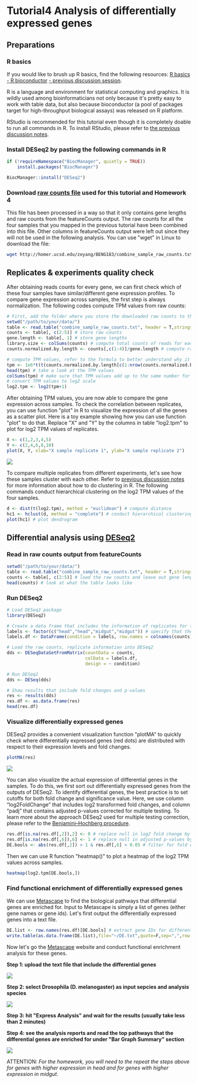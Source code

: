 # Tutorial4 Analysis of differentially expressed genes

## Preparations
### R basics
If you would like to brush up R basics, find the following resources:
[R basics](https://www.quora.com/What-are-some-good-resources-for-learning-R-1)
[- R bioconductor](https://www.coursera.org/learn/bioconductor)
[- previous discussion session](https://github.com/Irenexzwen/BIOE183/blob/master/Discussion/DiscussionTutorial_ClusterAnalysis.md#2-r-basics).

R is a language and environment for statistical computing and graphics. It is wildly used among bioinformaticians not only because it's pretty easy to work with table data, but also because bioconductor (a pool of packages target for high-throughput biological assays) was released on R platform.

RStudio is recommended for this tutorial even though it is completely doable to run all commands in R. To install RStudio, please refer to [the previous discussion notes](https://github.com/Irenexzwen/BIOE183/blob/master/Discussion/DiscussionTutorial_ClusterAnalysis.md#1-prepare-the-r-working-environment). 

### Install DESeq2 by pasting the following commands in R
```R
if (!requireNamespace("BiocManager", quietly = TRUE))
    install.packages("BiocManager")

BiocManager::install("DESeq2")
```

### Download [raw counts file](http://homer.ucsd.edu/zeyang/BENG183/combine_sample_raw_counts.txt) used for this tutorial and Homework 4
This file has been processed in a way so that it only contains gene lengths and raw counts from the featureCounts output. The raw counts for all the four samples that you mapped in the previous tutorial have been combined into this file. Other columns in featureCounts output were left out since they will not be used in the following analysis. You can use "wget" in Linux to download the file:
```bash
wget http://homer.ucsd.edu/zeyang/BENG183/combine_sample_raw_counts.txt
```

## Replicates & experiments quality check
After obtaining reads counts for every gene, we can first check which of these four samples have similar/different gene expression profiles. To compare gene expression across samples, the first step is always normalization. The following codes compute TPM values from raw counts:
```R
# First, add the folder where you store the downloaded raw counts to the paths that R searches for
setwd("/path/to/your/data/")
table <- read.table("combine_sample_raw_counts.txt", header = T,stringsAsFactors = F,row.names = 1) # read in raw count matrix
counts <- table[, c(2:5)] # store raw counts
gene.length <- table[, 1] # store gene lengths
library.size <- colSums(counts) # compute total counts of reads for each sample
counts.normalized.by.length <- counts[,c(1:4)]/gene.length # compute raw counts normalized for gene length

# compute TPM values, refer to the formula to better understand why it is done this way
tpm <- 1e6*t(t(counts.normalized.by.length[c(1:nrow(counts.normalized.by.length)),])/colSums(counts.normalized.by.length))
head(tpm) # take a look at the TPM values
colSums(tpm) # make sure that TPM values add up to the same number for each sample
# convert TPM values to log2 scale
log2.tpm <- log2(tpm+1)
```
After obtaining TPM values, you are now able to compare the gene expression across samples. To check the correlation between replicates, you can use function "plot" in R to visualize the expression of all the genes as a scatter plot. Here is a toy example showing how you can use function "plot" to do that. Replace "X" and "Y" by the columns in table "log2.tpm" to plot for log2 TPM values of replicates.
```R
X <- c(1,2,3,4,5)
Y <- c(2,4,6,8,10)
plot(X, Y, xlab="X sample replicate 1", ylab="X sample replicate 2")
```
<img src="https://github.com/Irenexzwen/BIOE183/blob/master/images/Rplot_toy.png">

To compare multiple replicates from different experiments, let's see how these samples cluster with each other. Refer to [previous discussion notes](https://github.com/Irenexzwen/BIOE183/blob/master/Discussion/DiscussionTutorial_ClusterAnalysis.md#3-cluster-analysis-in-r) for more information about how to do clustering in R. The following commands conduct hierarchical clustering on the log2 TPM values of the four samples. 
```R
d <- dist(t(log2.tpm), method = "euclidean") # compute distance
hc1 <- hclust(d, method = "complete") # conduct hierarchical clustering using complete linkage
plot(hc1) # plot dendrogram
```

## Differential analysis using [DESeq2](https://bioconductor.org/packages/release/bioc/vignettes/DESeq2/inst/doc/DESeq2.html)

### Read in raw counts output from featureCounts
```R
setwd("/path/to/your/data/")
table <- read.table("combine_sample_raw_counts.txt", header = T,stringsAsFactors = F,row.names = 1)
counts <- table[, c(2:5)] # load the raw counts and leave out gene lengths
head(counts) # look at what the table looks like
```

### Run DESeq2
```R
# Load DESeq2 package
library(DESeq2)

# Create a data frame that includes the information of replicates for the samples
labels <- factor(c("head","head","midgut","midgut")) # specify that the first two samples are replicates of "head" and the last two samples are replicates of "midgut"
labels.df <- DataFrame(condition = labels, row.names = colnames(counts))

# Load the raw counts, replicate information into DESeq2
dds <- DESeqDataSetFromMatrix(countData = counts,
                              colData = labels.df,
                              design = ~ condition)

# Run DESeq2
dds <- DESeq(dds)

# Show results that include fold changes and p-values
res <- results(dds)
res.df <- as.data.frame(res)
head(res.df)
```

### Visualize differentially expressed genes
DESeq2 provides a convenient visualization function "plotMA" to quickly check where differentially expressed genes (red dots) are distributed with respect to their expression levels and fold changes. 
```R
plotMA(res)
```
<img src="https://github.com/Irenexzwen/BIOE183/blob/master/images/Rplot_DESeq2Plot.png">

You can also visualize the actual expression of differential genes in the samples. To do this, we first sort out differentially expressed genes from the outputs of DESeq2. To identify differential genes, the best practice is to set cutoffs for both fold change and significance value. Here, we use column “log2FoldChange” that includes log2 transformed fold changes, and column “padj” that contains adjusted p-values corrected for multiple testing. To learn more about the approach DESeq2 used for multiple testing correction, please refer to the [Benjamini–Hochberg procedure](https://en.wikipedia.org/wiki/False_discovery_rate#Benjamini%E2%80%93Hochberg_procedure). 
```R
res.df[is.na(res.df[,2]),2] <- 0 # replace null in log2 fold change by 0
res.df[is.na(res.df[,6]),6] <- 1 # replace null in adjusted p-values by 1
DE.bools <- abs(res.df[,2]) > 1 & res.df[,6] < 0.05 # filter for fold change greater than 2 and adjusted p-value less than 0.05
```
Then we can use R function "heatmap()" to plot a heatmap of the log2 TPM values across samples.
```R
heatmap(log2.tpm[DE.bools,])
```

### Find functional enrichment of differentially expressed genes
We can use [Metascape](http://metascape.org/gp/index.html#/main/step1) to find the biological pathways that differential genes are enriched for. Input to Metascape is simply a list of genes (either gene names or gene ids). Let's first output the differentially expressed genes into a text file.
```R
DE.list <- row.names(res.df)[DE.bools] # extract gene IDs for differential genes
write.table(as.data.frame(DE.list),file="~/DE.txt",quote=F,sep=",",row.names=F) # save genes in a text file in your home directory
```
Now let's go the [Metascape](http://metascape.org/gp/index.html#/main/step1) website and conduct functional enrichment analysis for these genes. 

**Step 1: upload the text file that include the differential genes**

<img src="https://github.com/Irenexzwen/BIOE183/blob/master/images/Metascape_step1.png">

**Step 2: select Drosophila (D. melanogaster) as input sepcies and analysis species**

<img src="https://github.com/Irenexzwen/BIOE183/blob/master/images/Metascape_step2.png">

**Step 3: hit "Express Analysis" and wait for the results (usually take less than 2 minutes)**

**Step 4: see the analysis reports and read the top pathways that the differential genes are enriched for under "Bar Graph Summary" section**

<img src="https://github.com/Irenexzwen/BIOE183/blob/master/images/Metascape_reports.png">

ATTENTION: *For the homework, you will need to the repeat the steps above for genes with higher expression in head and for genes with higher expression in midgut.*
